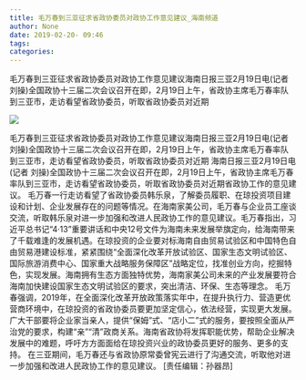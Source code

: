 ```yaml
---
title: 毛万春到三亚征求省政协委员对政协工作意见建议_海南频道
author: None
date: 2019-02-20- 09:46
tags: 
categories: 
---
```

毛万春到三亚征求省政协委员对政协工作意见建议海南日报三亚2月19日电(记者 刘操)全国政协十三届二次会议召开在即，2月19日上午，省政协主席毛万春率队到三亚市，走访看望省政协委员，听取省政协委员对近期
<!-- more -->
                
<img align="center" border="0" src="http://p2.ifengimg.com/a/2016/0810/204c433878d5cf9size1_w16_h16.png" />
                
                
            
毛万春到三亚征求省政协委员对政协工作意见建议海南日报三亚2月19日电(记者 刘操)全国政协十三届二次会议召开在即，2月19日上午，省政协主席毛万春率队到三亚市，走访看望省政协委员，听取省政协委员对近期
海南日报三亚2月19日电(记者 刘操)全国政协十三届二次会议召开在即，2月19日上午，省政协主席毛万春率队到三亚市，走访看望省政协委员，听取省政协委员对近期省政协工作的意见建议。
毛万春一行走访看望了省政协委员韩乐泉，了解委员履职、在琼投资项目建设和计划、企业发展存在的问题等情况。在海南家美公司，毛万春与企业员工座谈交流，听取韩乐泉对进一步加强和改进人民政协工作的意见建议。毛万春指出，习近平总书记“4·13”重要讲话和中央12号文件为海南未来发展举旗定向，给海南带来了千载难逢的发展机遇。在琼投资的企业要对标海南自由贸易试验区和中国特色自由贸易港建设标准，紧紧围绕“全面深化改革开放试验区、国家生态文明试验区、国际旅游消费中心、国家重大战略服务保障区”战略定位，找准创业方向，挖掘特色，实现发展。海南拥有生态方面独特优势，海南家美公司未来的产业发展要符合海南加快建设国家生态文明试验区的要求，突出清洁、环保、生态等理念。
毛万春强调，2019年，在全面深化改革开放政策落实年中，在提升执行力、营造更优营商环境中，在琼投资的省政协委员要更加坚定信心，依法经营，实现更大发展。广大干部要将企业家当亲人，提供“保姆”式、“店小二”式的服务，要按照全面从严治党的要求，构建“亲”“清”政商关系。海南省政协将发挥职能优势，帮助企业解决发展中的难题，呼吁方方面面给在琼投资兴业的政协委员更好的服务、更多的支持。
在三亚期间，毛万春还与省政协原常委曾宪云进行了沟通交流，听取他对进一步加强和改进人民政协工作的意见建议。
[责任编辑：孙器昂]
            
